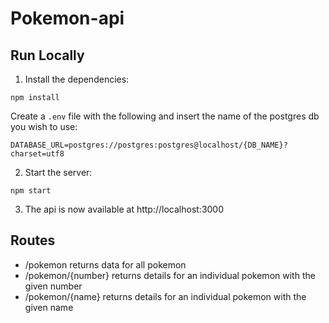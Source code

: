 # Pokemon-api

## Run Locally

1. Install the dependencies:
```
npm install
```

Create a `.env` file with the following and insert the name of the postgres db you wish to use:
```
DATABASE_URL=postgres://postgres:postgres@localhost/{DB_NAME}?charset=utf8
```

2. Start the server:
```
npm start
```

3. The api is now available at http://localhost:3000

## Routes

- /pokemon returns data for all pokemon
- /pokemon/{number} returns details for an individual pokemon with the given number
- /pokemon/{name} returns details for an individual pokemon with the given name
